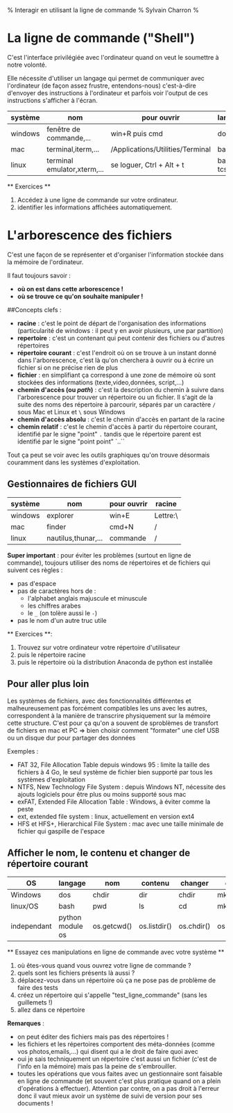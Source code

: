 % Interagir en utilisant la ligne de commande
% Sylvain Charron
%

# La ligne de commande ("Shell")

C'est l'interface privilégiée avec l'ordinateur quand on veut le soumettre à notre volonté.

Elle nécessite d'utiliser un langage qui permet de communiquer avec l'ordinateur (de façon assez frustre, entendons-nous) c'est-à-dire d'envoyer des instructions à l'ordinateur et parfois voir l'output de ces instructions s'afficher à l'écran.


système|nom|pour ouvrir|langage
-------|--------|--------|------
windows|fenêtre de commande,... |win+R puis cmd| dos
mac|terminal,iterm,...|/Applications/Utilities/Terminal| bash
linux|terminal emulator,xterm,...|se loguer, Ctrl + Alt + t|bash, tcsh,...

** Exercices **

1. Accédez à une ligne de commande sur votre ordinateur.
2. identifier les informations affichées automatiquement.


# L'arborescence des fichiers

C'est une façon de se représenter et d'organiser l'information stockée dans la mémoire de l'ordinateur.

Il faut toujours savoir :

- **où on est dans cette arborescence !**
- **où se trouve ce qu'on souhaite manipuler !**


##Concepts clefs :

- **racine** : c'est le point de départ de l'organisation des informations (particularité de windows : il peut y en avoir plusieurs, une par partition)
- **repertoire** : c'est un contenant qui peut contenir des fichiers ou d'autres répertoires
- **répertoire courant** : c'est l'endroit où on se trouve à un instant donné dans l'arborescence, c'est là qu'on cherchera à ouvrir ou à écrire un fichier si on ne précise rien de plus
- **fichier** : en simplifiant ça correspond à une zone de mémoire où sont stockées des informations (texte,video,données, script,...)
- **chemin d'accès (ou _path_)** : c'est la description du chemin à suivre dans l'arborescence pour trouver un répertoire ou un fichier. Il s'agit de la suite des noms des répertoire à parcourir, séparés par un caractère `/` sous Mac et Linux et `\` sous Windows
- **chemin d'accès absolu** : c'est le chemin d'accès en partant de la racine
- **chemin relatif** : c'est le chemin d'accès à partir du répertoire courant, identifié par le signe "point" `.` tandis que le répertoire parent est identifié par le signe "point point" `..``

Tout ça peut se voir avec les outils graphiques qu'on trouve désormais couramment dans les systèmes d'exploitation.

## Gestionnaires de fichiers GUI

système|nom|pour ouvrir|racine
-------|--------|--------|------
windows|explorer|win+E| Lettre:\
mac|finder|cmd+N| /
linux|nautilus,thunar,...|commande|/

**Super important** : pour éviter les problèmes (surtout en ligne de commande), toujours utiliser des noms de répertoires et de fichiers qui suivent ces règles :
- pas d'espace
- pas de caractères hors de :
     - l'alphabet anglais majuscule et minuscule
     - les chiffres arabes
     - le `_` (on tolère aussi le `-`)
- pas le nom d'un autre truc utile


** Exercices **:

1. Trouvez sur votre ordinateur votre répertoire d'utilisateur
2. puis le répertoire racine
3. puis le répertoire où la distribution Anaconda de python est installée


## Pour aller plus loin

Les systèmes de fichiers, avec des fonctionnalités différentes et malheureusement pas forcément compatibles les uns avec les autres, correspondent à la manière de transcrire physiquement sur la mémoire cette structure. C'est pour ça qu'on a souvent de sproblèmes de transfort de fichiers en mac et PC => bien choisir comment "formater" une clef USB ou un disque dur pour partager des données

Exemples :

- FAT 32, File Allocation Table depuis windows 95 : limite la taille des fichiers à 4 Go, le seul système de fichier bien supporté par tous les systèmes d'exploitation
- NTFS, New Technology File System : depuis Windows NT, nécessite des ajouts logiciels pour être plus ou moins supporté sous mac
- exFAT, Extended File Allocation Table : Windows, à éviter comme la peste
- ext, extended file system : linux, actuellement en version ext4
- HFS et HFS+, Hierarchical File System : mac avec une taille minimale de fichier qui gaspille de l'espace



## Afficher le nom, le contenu et changer de répertoire courant

OS|langage|nom|contenu|changer | créer
---|----|--------|--------|---|---
Windows|dos|chdir|dir|chdir|mkdir
linux/OS|bash|pwd|ls|cd|mkdir
independant|python module os|os.getcwd()|os.listdir()|os.chdir()|os.mkdir()

** Essayez ces manipulations en ligne de commande avec votre système **

1. où êtes-vous quand vous ouvrez votre ligne de commande ?
2. quels sont les fichiers présents là aussi ?
1. déplacez-vous dans un répertoire où ça ne pose pas de problème de faire des tests
1. créez un répertoire qui s'appelle "test_ligne_commande" (sans les guillemets !)
1. allez dans ce répertoire


**Remarques** :

- on peut éditer des fichiers mais pas des répertoires !
- les fichiers et les répertoires comportent des méta-données (comme vos photos,emails,...) qui disent qui a le droit de faire quoi avec
- oui je sais techniquement un répertoire c'est aussi un fichier (c'est de l'info en la mémoire) mais pas la peine de s'embrouiller.
-  toutes les opérations que vous faites avec un gestionnaire sont faisable en ligne de commande (et souvent c'est plus pratique quand on a plein d'opérations à effectuer). Attention par contre, on a pas droit à l'erreur donc il vaut mieux avoir un système de suivi de version pour ses documents !
